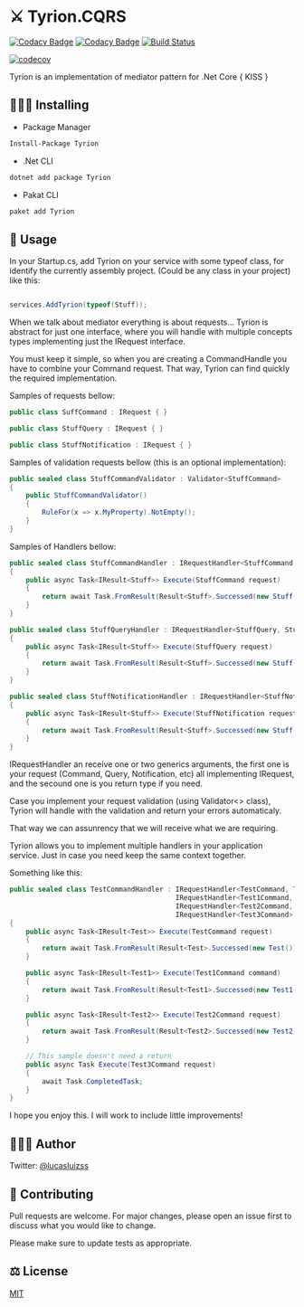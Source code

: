 # ⚔️ Tyrion.CQRS

[![Codacy Badge](https://api.codacy.com/project/badge/Grade/a2592f3d2693409cb997ea957c2c4a5f)](https://app.codacy.com/manual/lucasluizss/Tyrion.CQRS?utm_source=github.com&utm_medium=referral&utm_content=lucasluizss/Tyrion.CQRS&utm_campaign=Badge_Grade_Dashboard)
[![Codacy Badge](https://api.codacy.com/project/badge/Grade/a2592f3d2693409cb997ea957c2c4a5f)](https://app.codacy.com/manual/lucasluizss/Tyrion.CQRS?utm_source=github.com&utm_medium=referral&utm_content=lucasluizss/Tyrion.CQRS&utm_campaign=Badge_Grade_Dashboard)
[![Build Status](https://lucasluizssdev.visualstudio.com/Tyrion.CQRS/_apis/build/status/lucasluizss.Tyrion.CQRS?branchName=master)](https://lucasluizssdev.visualstudio.com/Tyrion.CQRS/_build/latest?definitionId=1&branchName=master)

[![codecov](https://codecov.io/gh/lucasluizss/Tyrion.CQRS/branch/master/graph/badge.svg)](https://codecov.io/gh/lucasluizss/Tyrion.CQRS)

Tyrion is an implementation of mediator pattern for .Net Core
{ KISS }

## 👨🏽‍💻 Installing

-	Package Manager
```bash
Install-Package Tyrion
```

-	.Net CLI
```bash
dotnet add package Tyrion
```

-	Pakat CLI
```bash
paket add Tyrion 
```

## 🧾 Usage

In your Startup.cs, add Tyrion on your service with some typeof class, for identify the currently assembly project. (Could be any class in your project) like this:

```csharp

services.AddTyrion(typeof(Stuff));

```

When we talk about mediator everything is about requests... Tyrion is abstract for just one interface, where you will handle with multiple concepts types implementing just the IRequest interface.

You must keep it simple, so when you are creating a CommandHandle you have to combine your Command request. That way, Tyrion can find quickly the required implementation.

Samples of requests bellow:

```csharp
public class SuffCommand : IRequest { }

public class StuffQuery : IRequest { }

public class StuffNotification : IRequest { }
```

Samples of validation requests bellow (this is an optional implementation):

```csharp
public sealed class StuffCommandValidator : Validator<StuffCommand>
{
	public StuffCommandValidator()
	{
		RuleFor(x => x.MyProperty).NotEmpty();
	}
}
```

Samples of Handlers bellow:

```csharp
public sealed class StuffCommandHandler : IRequestHandler<StuffCommand, Stuff>
{
	public async Task<IResult<Stuff>> Execute(StuffCommand request)
	{
		return await Task.FromResult(Result<Stuff>.Successed(new Stuff()));
	}
}

public sealed class StuffQueryHandler : IRequestHandler<StuffQuery, Stuff>
{
	public async Task<IResult<Stuff>> Execute(StuffQuery request)
	{
		return await Task.FromResult(Result<Stuff>.Successed(new Stuff()));
	}
}

public sealed class StuffNotificationHandler : IRequestHandler<StuffNotification, Stuff>
{
	public async Task<IResult<Stuff>> Execute(StuffNotification request)
	{
		return await Task.FromResult(Result<Stuff>.Successed(new Stuff()));
	}
}
```

IRequestHandler an receive one or two generics arguments, the first one is your request (Command, Query, Notification, etc) all implementing IRequest, and the secound one is you return type if you need.

Case you implement your request validation (using Validator<> class), Tyrion will handle with the validation and return your errors automaticaly.

That way we can assunrency that we will receive what we are requiring.

Tyrion allows you to implement multiple handlers in your application service. Just in case you need keep the same context together.

Something like this:

```csharp
public sealed class TestCommandHandler : IRequestHandler<TestCommand, Test>,
										 IRequestHandler<Test1Command, Test1>,
										 IRequestHandler<Test2Command, Test2>,
										 IRequestHandler<Test3Command>,
{
	public async Task<IResult<Test>> Execute(TestCommand request)
	{
		return await Task.FromResult(Result<Test>.Successed(new Test()));
	}

	public async Task<IResult<Test1>> Execute(Test1Command command)
	{
		return await Task.FromResult(Result<Test1>.Successed(new Test1()));
	}

	public async Task<IResult<Test2>> Execute(Test2Command request)
	{
		return await Task.FromResult(Result<Test2>.Successed(new Test2()));
	}

	// This sample doesn't need a return
	public async Task Execute(Test3Command request)
	{
		await Task.CompletedTask;
	}
}
```

I hope you enjoy this. I will work to include little improvements!

## 🙋🏽‍♂️ Author

Twitter: [@lucasluizss](https://twitter.com/lucasluizss)

## 📝 Contributing
Pull requests are welcome. For major changes, please open an issue first to discuss what you would like to change.

Please make sure to update tests as appropriate.

## ⚖️ License
[MIT](https://choosealicense.com/licenses/mit/)
